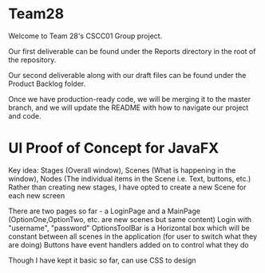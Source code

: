 # Team28

Welcome to Team 28's CSCC01 Group project.

Our first deliverable can be found under the Reports directory in the root of the repository.

Our second deliverable along with our draft files can be found under the Product Backlog folder.

Once we have production-ready code, we will be merging it to the master branch, and we will update the README with how to navigate our project and code.

# UI Proof of Concept for JavaFX

Key idea: Stages (Overall window), Scenes (What is happening in the window), Nodes (The individual items in the Scene i.e. Text, buttons, etc.)
Rather than creating new stages, I have opted to create a new Scene for each new screen

There are two pages so far - a LoginPage and a MainPage (OptionOne,OptionTwo, etc. are new scenes but same content)
Login with "username", "password"
OptionsToolBar is a Horizontal box which will be constant between all scenes in the application (for user to switch what they are doing)
Buttons have event handlers added on to control what they do

Though I have kept it basic so far, can use CSS to design
